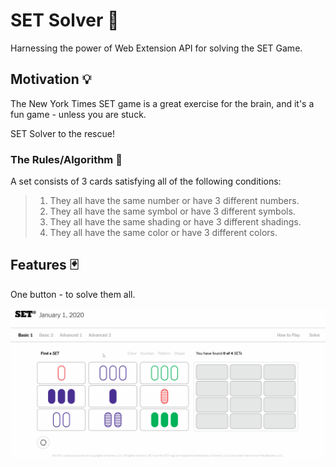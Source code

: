 # SET Solver 🚀

Harnessing the power of Web Extension API for solving the SET Game.

## Motivation 💡

The New York Times SET game is a great exercise for the brain, and it's a fun game - unless you are stuck.

SET Solver to the rescue!

### The Rules/Algorithm 📜
 A set consists of 3 cards satisfying all of the following conditions:
> 1. They all have the same number or have 3 different numbers.
> 2. They all have the same symbol or have 3 different symbols.
> 3. They all have the same shading or have 3 different shadings.
> 4. They all have the same color or have 3 different colors.

## Features 🃏

One button - to solve them all.

![SET Solver Demo](demo.gif)
